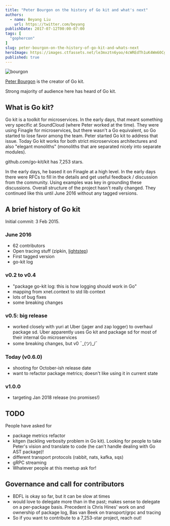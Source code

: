 ```yaml
---
title: "Peter Bourgon on the history of Go kit and what's next"
authors:
  - name: Beyang Liu
    url: https://twitter.com/beyang
publishDate: 2017-07-12T00:00-07:00
tags: [
  "gophercon"
]
slug: peter-bourgon-on-the-history-of-go-kit-and-whats-next
heroImage: https://images.ctfassets.net/le3mxztn6yoo/4cWREdTh1uK4Wm60CgCYUQ/6f763d940fb0192f25b7a3d22b3a02e2/bourgon.jpg
published: true
---
```



![bourgon](//images.contentful.com/le3mxztn6yoo/4cWREdTh1uK4Wm60CgCYUQ/6f763d940fb0192f25b7a3d22b3a02e2/bourgon.jpg)

[Peter Bourgon](https://twitter.com/peterbourgon) is the creator of Go kit.

Strong majority of audience here has heard of Go kit.

## What is Go kit?

Go kit is a toolkit for microservices. In the early days, that meant something very specific at SoundCloud (where Peter worked at the time). They were using Finagle for microservices, but there wasn't a Go equivalent, so Go started to lose favor among the team. Peter started Go kit to address that issue. Today Go kit works for both strict microservices architectures and also "elegant monoliths" (monoliths that are separated nicely into separate modules).

github.com/go-kit/kit has 7,253 stars.

In the early days, he based it on Finagle at a high level. In the early days there were RFCs to fill in the details and get useful feedback / discussion from the community. Using examples was key in grounding these discussions. Overall structure of the project hasn't really changed. They continued like this until June 2016 without any tagged versions.



## A brief history of Go kit

Initial commit: 3 Feb 2015.

### June 2016

- 62 contributors
- Open tracing stuff (zipkin, [lightstep](https://github.com/lightstep))
- First tagged version
- go-kit log

### v0.2 to v0.4

- "package go-kit log: this is how logging should work in Go"
- mapping from xnet.context to std lib context
- lots of bug fixes
- some breaking changes

### v0.5: big release

- worked closely with yuri at Uber (jager and zap logger) to overhaul package sd. Uber apparently uses Go kit and package sd for most of their internal Go microservices
- some breaking changes, but v0 ¯\_(ツ)_/¯

### Today (v0.6.0)

- shooting for October-ish release date
- want to refactor package metrics; doesn't like using it in current state

### v1.0.0

- targeting Jan 2018 release (no promises!)

## TODO

People have asked for

- package metrics refactor
- kitgen (tackling verbosity problem in Go kit). Looking for people to take Peter's vision and translate to code (he can't handle dealing with Go AST package)!
- different transport protocols (rabbit, nats, kafka, sqs)
- gRPC streaming
- Whatever people at this meetup ask for!

## Governance and call for contributors

- BDFL is okay so far, but it can be slow at times
- would love to delegate more than in the past; makes sense to delegate on a per-package basis. Precedent is Chris Hines' work on and ownership of package log, Bas van Beek on transport/grpc and tracing
- So if you want to contribute to a 7,253-star project, reach out!
